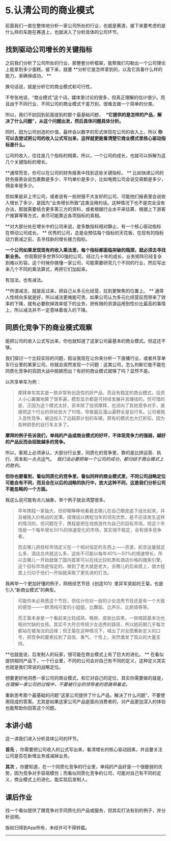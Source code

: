 # 5.认清公司的商业模式

前面我们一直在整体地分析一家公司所处的行业，也就是赛道，接下来要考虑的是什么样的车跑在赛道上，也就进入了分析具体的公司环节。

## 找到驱动公司增长的关键指标

之前我们分析了公司所处的行业，那整套分析框架，能帮我们勾勒出一个公司理论上能拿到多少蛋糕。接下来，就要 **分析它是怎样拿到的，以及它具备什么样的能力，来确保成功。 **

换句话说，就是分析它的商业模式和可行性。

不夸张地说，“商业模式”这个词，媒体里讨论的很多，但真正理解的估计很少。而且由于不同行业、不同公司的商业模式千差万别，很难去做一个简单的分类。

所以，我们不妨回到前面提到的那个最基础问题，  **“它提供的是怎样的产品，解决了什么问题”，从这个问题出发，然后具体问题具体分析。**

同时，因为公司创造的价值，最终会以数字的形式体现在公司的收入上，所以 **你可以去尝试把公司的收入公式写出来，这样就更能看清楚它商业模式里核心驱动指标是什么。**

公司的收入，往往是几个指标的相乘，所以，一个公司的成长，也就可以拆解为这几个关键指标的增长。

 **通常而言，你可以在公司的财务报表中找到这些关键指标， ** 比如快递公司的财务报表会说包裹数是多少，平均单价是多少，比如电商公司会说交易额是多少，佣金率是多少。

但如果是非上市公司，或者说有一些财报不大友好的公司，可能他们报表里会说收入增长了多少，是因为“业务增长所致”这类没用的话。这种情况下也不是完全没有办法，那就需要结合更多第三方的资料，或者根据行业水平来估算、根据上下游客户推算等等方式，来尽可能靠近各项指标的真相。

 **对大部分处在增长中的公司来说，是多数指标相对静止，有一个核心驱动指标在带动公司成长。 ** 优秀的公司，总是会预估每个指标的天花板，在现有的指标动力衰减之前，去寻找新的增长接力指标。

 **一个公司如果发现现有的收入乘法里，每个指标都面临突破的瓶颈，就必须去寻找新业务。** 你观察好多世界500强的公司，经过几十年的成长，业务矩阵已经复杂到难以形容。这个时候你搞懂一家公司，可能需要研究几个不同的行业，然后写出来几个不同的乘法算式，再把它们加起来。

有加法，也有减法。

 **所谓减法，就是反过来，把自己从多元化经营，拉到更聚焦的位置上。 ** 通常人性倾向多就是好，所以减法更难能可贵，如果公司认为多元化经营反而带来了效率的下降，就有必要砍掉效率低下的业务，把有限的资源运用到性价比最高的事情上，所以减法并不一定意味着收入的下降。

## 同质化竞争下的商业模式观察

能把公司的收入公式写出来，你也就知道了这家公司最基本的商业模式。但这还不够。

我们探讨一个比较实际的问题，假设我现在让你来分析一下直播行业，或者共享单车行业里的某家公司。你就会突然发现一个问题：这类公司，怎么判断它能不能在同质化竞争的百团大战中脱颖而出？有好的商业模式就够了吗？显然不是。

以共享单车为例：

> 摩拜单车其实是一款非常有创造性的好产品，而且有稳定的商业模式，投资人小心翼翼地算了很多遍，模型显示都是可持续发展并且赚钱的。但可惜的是，正因为这个模式太好，资本除了投资摩拜，也流向了其他竞争对手，直接把这个行业的供给放大了10倍，导致最后漫山遍野全是自行车。公司被拖入恶性竞争，被迫投入了远超原计划的车辆，原有的模式也大打折扣，因为各种颜色的自行车太多了。

 **摩拜的例子告诉我们，单纯的产品或商业模式的好坏，不体现竞争力的强弱，越好的产品反而会招致越多的竞争。**

所以，客观上必须承认，大部分行业里，同质化的竞争里，靠的是比拼运营、执行、资本和一点点运气。  *我们没必要把每一个公司的成功，都归结于商业模式上的胜利。*

 **但你也要看到，看似同质化的竞争里，看似同样的商业模式里，不同公司战略定位可能会有不同，而且会在以后的战略的执行中，放大这种不同，这是我们分析公司不能忽略的一个方面。**

我这么说可能有点儿抽象，举个例子就会清楚很多。

> 早年携程一家独大，但却眼睁睁地看着去哪儿在自己眼皮底下成长起来，并且被拖入价格战的泥潭。按理说以携程当年的领先优势，是不应该发生这样的情况的，但问题在于，携程是把在线旅游作为自己的目标市场，但这个市场是一个每年增长50%的快速变化的市场，其实很不稳定，会有很多竞争者。
> 
> 
> 
> 而去哪儿把目标市场定义在一个相对恒定的东西上——资源，航空运量就这么多、酒店总共就这么多，这些不可能以每年40%～50%的增速增长，所以去哪儿一开始就做了国内首家可以在线比较机票和酒店价格的搜索引擎。这个目标市场是恒定的，做到了老大就是老大。去哪儿的后来居上，很大程度上归功于他们一开始就采取了更先进的打法。

我再举一个更加好懂的例子，网络综艺节目《创造101》里异军突起的王菊，也是引入“新商业模式”的典型。

> 可能你未必熟悉这个节目，但估计你对一般的少女选秀节目还是有一个大致的感觉——一群清纯可爱的小姐姐，比舞蹈、比声乐、比颜值等等。
> 
> 
> 
> 而王菊本身是一个看起来比较成熟、略胖、皮肤比较黑，一些唱跳基本功也相对欠缺的女孩。其实不大符合传统少女选秀的路径，所以她前期几乎每次都站在被淘汰的边缘；但王菊在这种情况下，喊出了对女团重新定义的口号，把竞争的要素拉到了自信、勇气、个性上，突然激发了观众的大量支持。

 **也就是说，后发制人的玩家，很可能在商业模式上有了巨大的进化。 ** 在看似提供相同产品下，一个行业里，不同的公司会对自己有不同的定义，这种定义其实也就是我们常说的战略定位。

想要更好地洞悉一家公司的商业模式，和它对自己的定位，其实你需要做的就是， *在理解一家公司的过程中，不要被行业的领导者的思路带着走。*

重新思考那个最基础的问题“这家公司提供了什么产品，解决了什么问题”，不要使用现成的答案。尤其是如果这家公司产品是面向消费者的，对产品更加深入的体验也能帮助你回答这个问题。

## 本讲小结

这一讲我们进入分析具体公司的环节。

 **首先** ，你需要把公司收入的公式写出来，看清增长的核心驱动因素，并且要关注公司是否在新增业务或减掉业务。

 **其次** ，你要知道，在一个同质化竞争的行业里，单纯的产品好是一个很脆弱的优势，因为竞争对手容易模仿；而看似同质化竞争的公司，可能对自己有不同的定义，商业模式上的进化，能实现后发制人。

## 课后作业

找一个看似提供了跟竞争对手同质化的产品或服务，但其实打法有别的例子，并分析说明。

版权归得到App所有，未经许可不得转载。

---
